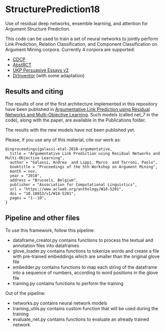 # StructurePrediction18

Use of residual deep networks, ensemble learning, and attention for Argument Structure Prediction.

This code can be used to train a set of neural networks to jointly perform Link Prediction, Relation Classification, and Component Classification on Argument Mining corpora.
Currently 4 corpora are supported:
- [CDCP](https://facultystaff.richmond.edu/~jpark/)
- [AbstRCT](https://gitlab.com/tomaye/abstrct/)
- [UKP Persuasive Essays v2](https://www.informatik.tu-darmstadt.de/ukp/research_6/data/argumentation_mining_1/argument_annotated_essays_version_2/index.en.jsp)
- [DrInventor](https://github.com/anlausch/sciarg_resource_analysis) (with some adaptation)


## Results and citing

The results of one of the first architecture implemented in this repository have been published in [Argumentative Link Prediction using Residual Networks and Multi-Objective Learning](https://www.aclweb.org/anthology/W18-5201). Such models (called net_7 in the code), along with the paper, are available in the Publications folder.

The results with the new models have not been published yet.


Please, if you use any of this material, cite our work as:
```
@inproceedings{galassi-etal-2018-argumentative,
  title = "Argumentative Link Prediction using Residual Networks and Multi-Objective Learning",
  author = "Galassi, Andrea  and Lippi, Marco  and Torroni, Paolo",
  booktitle = "Proceedings of the 5th Workshop on Argument Mining",
  month = nov,
  year = "2018",
  address = "Brussels, Belgium",
  publisher = "Association for Computational Linguistics",
  url = "https://www.aclweb.org/anthology/W18-5201",
  doi = "10.18653/v1/W18-5201",
  pages = "1--10",
}
```

## Pipeline and other files
To use this framework, follow this pipeline:
- dataframe_creator.py contains functions to process the textual and annotation files into dataframes
- glove_loader.py contains functions to tokenize words and create a file with pre-trained embeddings which are smaller than the original glove file
- embedder.py contains functions to map each string of the dataframe into a sequence of numbers, according to word positions in the glove file
- training.py contains functions to perform the training

Out of the pipeline:
- networks.py contains neural network models
- training_utils.py contains custom function that will be used during the training
- evaluate_net.py contains functions to evaluate an already trained network

